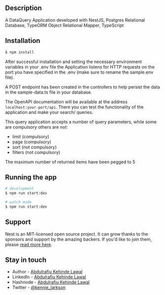 ## Description

A DataQuery Application developed with NestJS, Postgres Relational Database, TypeORM Object Relational Mapper, TypeScript

## Installation

```bash
$ npm install
```

After successful installation and setting the necessary environment variables in your .env file the Application listens for HTTP requests on the port you have specified in the .env (make sure to rename the sample.env file).

A POST endpoint has been created in the controllers to help persist the data in the sample-data.ts file in your database.

The OpenAPI documentation will be available at the address `localhost:your-port/api`. There you can test the functionality of the application and make your search/ queries.

This query application accepts a number of query parameters, while some are compulsory others are not:

- limit (compulsory)
- page (compulsory)
- sort (not compulsory)
- filters (not compulsory)

The maximum number of returned items have been pegged to 5

## Running the app

```bash
# development
$ npm run start:dev

# watch mode
$ npm run start:dev

```

## Support

Nest is an MIT-licensed open source project. It can grow thanks to the sponsors and support by the amazing backers. If you'd like to join them, please [read more here](https://docs.nestjs.com/support).

## Stay in touch

- Author - [Abdulrafiu Kehinde Lawal](https://github.com/kennie-larkson)
- LinkedIn - [Abdulrafiu Kehinde Lawal](https://linkedin.com/in/kennie-larkson)
- Hashnode - [Abdulrafiu Kehinde Lawal](https://kehindelawal-articles.hashnode.dev/)
- Twitter - [@kennie_larkson](https://twitter.com/kennie_larkson)
